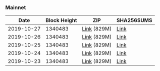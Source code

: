 ### Mainnet

|    Date    | Block Height | ZIP | SHA256SUMS |
| ---------- | ------------ | --- | ---------- |
| 2019-10-27 | 1340483 | [Link](https://s3-ap-southeast-2.amazonaws.com/ion-bootstrap/mainnet/2019-10-27/bootstrap.dat.zip) (829M) | [Link](https://s3-ap-southeast-2.amazonaws.com/ion-bootstrap/mainnet/2019-10-27/SHA256SUMS) |
| 2019-10-26 | 1340483 | [Link](https://s3-ap-southeast-2.amazonaws.com/ion-bootstrap/mainnet/2019-10-26/bootstrap.dat.zip) (829M) | [Link](https://s3-ap-southeast-2.amazonaws.com/ion-bootstrap/mainnet/2019-10-26/SHA256SUMS) |
| 2019-10-25 | 1340483 | [Link](https://s3-ap-southeast-2.amazonaws.com/ion-bootstrap/mainnet/2019-10-25/bootstrap.dat.zip) (829M) | [Link](https://s3-ap-southeast-2.amazonaws.com/ion-bootstrap/mainnet/2019-10-25/SHA256SUMS) |
| 2019-10-24 | 1340483 | [Link](https://s3-ap-southeast-2.amazonaws.com/ion-bootstrap/mainnet/2019-10-24/bootstrap.dat.zip) (829M) | [Link](https://s3-ap-southeast-2.amazonaws.com/ion-bootstrap/mainnet/2019-10-24/SHA256SUMS) |
| 2019-10-23 | 1340483 | [Link](https://s3-ap-southeast-2.amazonaws.com/ion-bootstrap/mainnet/2019-10-23/bootstrap.dat.zip) (829M) | [Link](https://s3-ap-southeast-2.amazonaws.com/ion-bootstrap/mainnet/2019-10-23/SHA256SUMS) |
